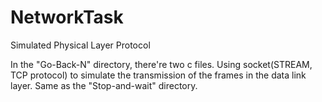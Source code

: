 # NetworkTask
Simulated Physical Layer Protocol

In the "Go-Back-N" directory, there're two c files.
Using socket(STREAM, TCP protocol) to simulate the transmission of the frames in the data link layer.
Same as the "Stop-and-wait" directory.

